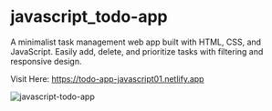 # javascript_todo-app
A minimalist task management web app built with HTML, CSS, and JavaScript. Easily add, delete, and prioritize tasks with filtering and responsive design.

Visit Here:  https://todo-app-javascript01.netlify.app

![javascript-todo-app](https://github.com/Ameer-Hamza534/javascript_todo-app/assets/96291410/b82acba8-5c8e-45b4-b67c-c545f06d130f)
